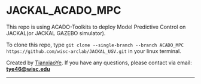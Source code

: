 # JACKAL_ACADO_MPC 
This repo is using ACADO-Toolkits to deploy Model Predictive Control on JACKAL(or JACKAL GAZEBO simulator).

To clone this repo, type `git clone --single-branch --branch ACADO_MPC https://github.com/wisc-arclab/JACKAL_UGV.git` in your linux terminal.

Created by [TianxiaoYe](https://github.com/fuwafuwaboom). If you have any questions, please contact via email: **tye46@wisc.edu**
***
